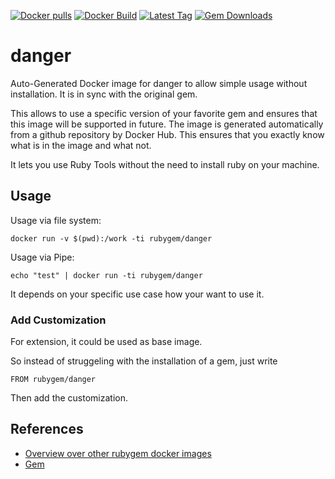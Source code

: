 [![Docker pulls](https://img.shields.io/docker/pulls/rubygem/danger.svg)](https://hub.docker.com/r/rubygem/danger/)
[![Docker Build](https://img.shields.io/docker/automated/rubygem/danger.svg)](https://hub.docker.com/r/rubygem/danger/)
[![Latest Tag](https://img.shields.io/github/tag/docker-rubygem/danger.svg)](https://hub.docker.com/r/rubygem/danger/)
[![Gem Downloads](https://img.shields.io/gem/dt/danger.svg)](https://rubygems.org/gems/danger/)
# danger

Auto-Generated Docker image for danger to allow simple usage without installation.
It is in sync with the original gem.

This allows to use a specific version of your favorite gem and ensures that this image will be supported in future.
The image is generated automatically from a github repository by Docker Hub.
This ensures that you exactly know what is in the image and what not.

It lets you use Ruby Tools without the need to install ruby on your machine.

## Usage

Usage via file system:

`docker run -v $(pwd):/work -ti rubygem/danger`

Usage via Pipe:

`echo "test" | docker run -ti rubygem/danger`

It depends on your specific use case how your want to use it.

### Add Customization

For extension, it could be used as base image.

So instead of struggeling with the installation of a gem, just write

`FROM rubygem/danger`

Then add the customization.

## References

 - [Overview over other rubygem docker images](https://github.com/thinkbot/docker-rubygem)
 - [Gem](https://rubygems.org/gems/danger/)
